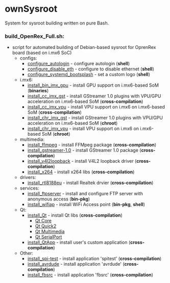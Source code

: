 # ownSysroot
System for sysroot building written on pure Bash.

### build_OpenRex_Full.sh:
* script for automated building of Debian-based sysroot for OprenRex board (based on i.mx6 SoC)
    * configs:
        * [configure_autologin](users_files/configure_autologin.sh) - configure autologin (**shell**)
        * [configure_disable_eth](users_files/configure_disable_eth.sh) - configure to disable ethernet (**shell**)
        * [configure_systemd_bootsplash](users_files/configure_systemd_bootsplash.sh) - set a custom logo (**shell**)
    * i.mx6:
        * [install_bin_imx_gpu](users_files/imx/install_bin_imx_gpu.sh) - install GPU support on i.mx6-based SoM (**binaries**)
        * [install_cc_imx_gst](users_files/imx/install_cc_imx_gst.sh) - install GStreamer 1.0 plugins with VPU/GPU acceleration on i.mx6-based SoM (**cross-compilation**)
        * [install_cc_imx_vpu](users_files/imx/install_cc_imx_vpu.sh) - install VPU support on i.mx6 on i.mx6-based SoM (**cross-compilation**)
        * [install_chr_imx_gst](users_files/imx/install_chr_imx_gst.sh) - install GStreamer 1.0 plugins with VPU/GPU acceleration on i.mx6-based SoM (**chroot**)
        * [install_chr_imx_vpu](users_files/imx/install_chr_imx_vpu.sh) - install VPU support on i.mx6 on i.mx6-based SoM (**chroot**)
    * multimedia:
        * [install_ffmpeg](users_files/install_cc_ffmpeg.sh) - install FFMpeg package (**cross-compilation**)
        * [install_gstreamer-1.0](users_files/install_cc_gstreamer-1.0.sh) - install GStreamer 1.0 package (**cross-compilation**)
        * [install_v4l2loopback](users_files/install_cc_v4l2loopback.sh) - install V4L2 loopback driver (**cross-compilation**)
        * [install_x264](users_files/install_cc_x264.sh) - install x264 libs (**cross-compilation**)
    * drivers:
        * [install_rtl8188eu](users_files/install_cc_rtl8188eu.sh) - install Realtek drvier (**cross-compilation**)
    * services:
        * [install_ftpserver](users_files/install_ftpserver.sh) - install and configure FTP server with anonymous access (**bin-pkg**)
        * [install_wifiap](users_files/install_wifiap.sh) - install WiFi Access point (**bin-pkg**, **shell**)
    * Qt:
        * [install_Qt](users_files/install_cc_Qt.sh) - install Qt libs (**cross-compilation**)
            * [Qt Core](https://github.com/R3D9477/ownSysroot/blob/master/users_files/Qt/make.sh#L81)
            * [Qt Quick2](https://github.com/R3D9477/ownSysroot/blob/master/users_files/Qt/make.sh#L97)
            * [Qt Multimedia](https://github.com/R3D9477/ownSysroot/blob/master/users_files/Qt/make.sh#L102)
            * [Qt SerialPort](https://github.com/R3D9477/ownSysroot/blob/master/users_files/Qt/make.sh#L106)
        * [install_QtApp](users_files/install_cc_QtApp.sh) - install user's custom application (**cross-compilation**)
    * Other:
        * [install_spi-test](users_files/install_cc_spi-test.sh) - install application 'spitest' (**cross-compilation**)
        * [install_avrdude](users_files/install_cc_avrdude.sh) - install application 'avrdude' (**cross-compilation**)
        * [install_fbsrc](users_files/install_cc_fbsrc.sh) - install application 'fbsrc' (**cross-compilation**)
